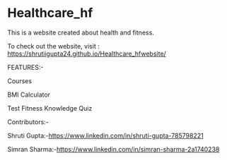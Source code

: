 # Healthcare_hf
This is a website created about health and fitness.

To check out the website, visit :
https://shrutiigupta24.github.io/Healthcare_hfwebsite/


FEATURES:-

Courses

BMI Calculator

Test Fitness Knowledge Quiz


Contributors:-

Shruti Gupta:-https://www.linkedin.com/in/shruti-gupta-785798221

Simran Sharma:-https://www.linkedin.com/in/simran-sharma-2a1740238



